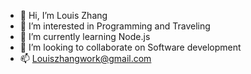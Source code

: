 - 👋 Hi, I’m Louis Zhang
- 👀 I’m interested in Programming and Traveling 
- 🌱 I’m currently learning Node.js
- 💞️ I’m looking to collaborate on Software development 
- 📫 Louiszhangwork@gmail.com
<!---
louis-zhangxa/louis-zhangxa is a ✨ special ✨ repository because its `README.md` (this file) appears on your GitHub profile.
You can click the Preview link to take a look at your changes.
--->
